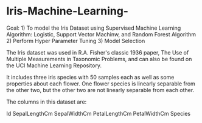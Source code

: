 # Iris-Machine-Learning-

Goal: 1) To model the Iris Dataset using Supervised Machine Learning Algorithm: Logistic, Support Vector Machinw, and Random Forest Algorithm
      2) Perform Hyper Parameter Tuning
      3) Model Selection


The Iris dataset was used in R.A. Fisher's classic 1936 paper, The Use of Multiple Measurements in Taxonomic Problems, and can also be found on the UCI Machine Learning Repository.

It includes three iris species with 50 samples each as well as some properties about each flower. One flower species is linearly separable from the other two, but the other two are not linearly separable from each other.

The columns in this dataset are:

Id
SepalLengthCm
SepalWidthCm
PetalLengthCm
PetalWidthCm
Species

